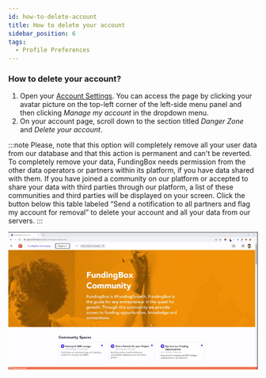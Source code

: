 ```yaml
---
id: how-to-delete-account
title: How to delete your account
sidebar_position: 6
tags:
  - Profile Preferences
---
```


### **How to delete your account?**



1. Open your [Account Settings](https://accounts.fundingbox.com/account). You can access the page by clicking your avatar picture on the top-left corner of the left-side menu panel and then clicking _Manage my account_ in the dropdown menu.
2. On your account page, scroll down to the section titled _Danger Zone_ and _Delete your account_. 

:::note 
Please, note that this option will completely remove all your user data from our database and that this action is permanent and can't be reverted. To completely remove your data, FundingBox needs permission from the other data operators or partners within its platform, if you have data shared with them. If you have joined a community on our platform or accepted to share your data with third parties through our platform, a list of these communities and third parties will be displayed on your screen. Click the button below this table labeled “Send a notification to all partners and flag my account for removal” to delete your account and all your data from our servers.
:::


![alt_text](./../assets/2.How-to-delete-your-account.gif)


